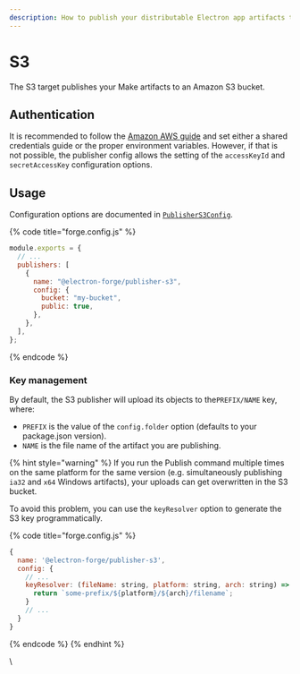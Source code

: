 ```yaml
---
description: How to publish your distributable Electron app artifacts to Amazon S3
---
```


# S3

The S3 target publishes your Make artifacts to an Amazon S3 bucket.

## Authentication

It is recommended to follow the [Amazon AWS guide](https://docs.aws.amazon.com/sdk-for-javascript/v3/developer-guide/setting-credentials-node.html) and set either a shared credentials guide or the proper environment variables. However, if that is not possible, the publisher config allows the setting of the `accessKeyId` and `secretAccessKey` configuration options.

## Usage

Configuration options are documented in [`PublisherS3Config`](https://js.electronforge.io/interfaces/_electron_forge_publisher_s3.PublisherS3Config.html).

{% code title="forge.config.js" %}

```javascript
module.exports = {
  // ...
  publishers: [
    {
      name: "@electron-forge/publisher-s3",
      config: {
        bucket: "my-bucket",
        public: true,
      },
    },
  ],
};
```

{% endcode %}

### Key management

By default, the S3 publisher will upload its objects to the`PREFIX/NAME` key, where:

- `PREFIX` is the value of the `config.folder` option (defaults to your package.json version).
- `NAME` is the file name of the artifact you are publishing.

{% hint style="warning" %}
If you run the Publish command multiple times on the same platform for the same version (e.g. simultaneously publishing `ia32` and `x64` Windows artifacts), your uploads can get overwritten in the S3 bucket.

To avoid this problem, you can use the `keyResolver` option to generate the S3 key programmatically.

{% code title="forge.config.js" %}

```javascript
{
  name: '@electron-forge/publisher-s3',
  config: {
    // ...
    keyResolver: (fileName: string, platform: string, arch: string) => {
      return `some-prefix/${platform}/${arch}/filename`;
    }
    // ...
  }
}
```

{% endcode %}
{% endhint %}

\
